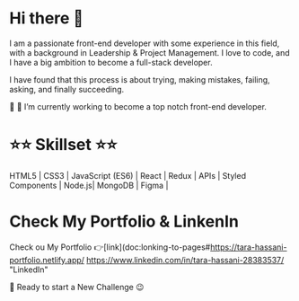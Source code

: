 # Hi there 👋

I am a passionate front-end developer with some experience in this field, with a background in Leadership & Project Management.
I love to code, and I have a big ambition to become a full-stack developer.

I have found that this process is about trying, making mistakes, failing, asking, and finally succeeding. 

🚀 🎯 I’m currently working to become a top notch front-end developer.



# ⭐⭐ Skillset ⭐⭐

 HTML5 | CSS3 | JavaScript (ES6) | React | Redux | APIs | Styled Components | Node.js| MongoDB | Figma |
 
 
# Check My Portfolio & LinkenIn 
Check ou My Portfolio 👉[link](doc:lonking-to-pages#https://tara-hassani-portfolio.netlify.app/
https://www.linkedin.com/in/tara-hassani-28383537/  "LinkedIn" 


 📣 Ready to start a New Challenge 😉


